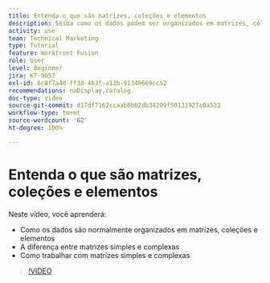 ```yaml
---
title: Entenda o que são matrizes, coleções e elementos
description: Saiba como os dados podem ser organizados em matrizes, coleções e elementos, e entenda como trabalhar com matrizes simples e complexas no  [!DNL Adobe Workfront Fusion].
activity: use
team: Technical Marketing
type: Tutorial
feature: Workfront Fusion
role: User
level: Beginner
jira: KT-9057
exl-id: 6c8f7a4d-ff38-4b3f-a12b-91349669cc52
recommendations: noDisplay,catalog
doc-type: video
source-git-commit: d17df7162ccaab6b62db34209f50131927c0a532
workflow-type: tm+mt
source-wordcount: '62'
ht-degree: 100%

---
```


# Entenda o que são matrizes, coleções e elementos

Neste vídeo, você aprenderá:

* Como os dados são normalmente organizados em matrizes, coleções e elementos
* A diferença entre matrizes simples e complexas
* Como trabalhar com matrizes simples e complexas

>[!VIDEO](https://video.tv.adobe.com/v/335298/?quality=12&learn=on&enablevpops)
